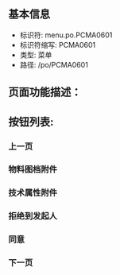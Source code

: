
## 基本信息

- 标识符: menu.po.PCMA0601
- 标识符缩写: PCMA0601
- 类型: 菜单
- 路径: /po/PCMA0601

## 页面功能描述：





## 按钮列表:


### 上一页



### 物料图档附件



### 技术属性附件



### 拒绝到发起人



### 同意



### 下一页


